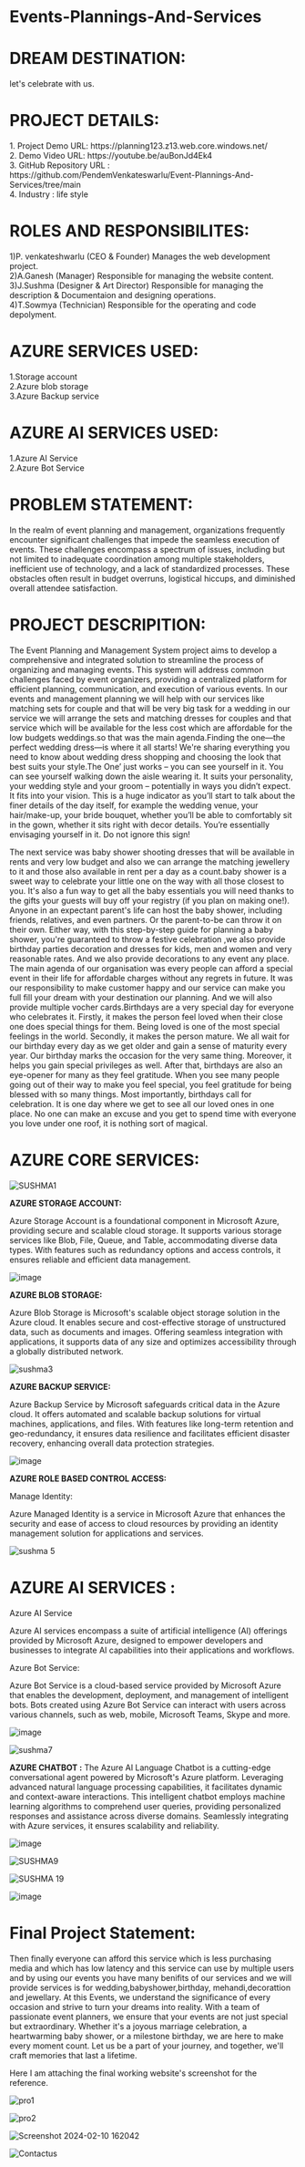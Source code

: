 # Events-Plannings-And-Services

<h1>DREAM DESTINATION:</h1>
let's celebrate with us.
<h1>PROJECT DETAILS:</h1>
1.	Project Demo URL: https://planning123.z13.web.core.windows.net/ <br>
2.	Demo Video URL: https://youtube.be/auBonJd4Ek4<br>
3.	GitHub Repository URL : https://github.com/PendemVenkateswarlu/Event-Plannings-And-Services/tree/main <br>
4.	Industry : life style<br>

<h1>ROLES AND RESPONSIBILITES:</h1>
1)P. venkateshwarlu (CEO & Founder)               
  Manages the web development project.<br>
2)A.Ganesh (Manager)                              
  Responsible for managing the website content.<br>
3)J.Sushma (Designer & Art Director)              
  Responsible for managing the description & Documentaion and designing operations.<br>
4)T.Sowmya (Technician)                           
  Responsible for the operating and code depolyment.<br>

<h1>AZURE SERVICES USED:</h1>

1.Storage account<br>
2.Azure blob storage<br>
3.Azure Backup service<br>

<h1>AZURE AI SERVICES USED:</h1>

1.Azure AI Service<br>
2.Azure Bot Service<br>

<h1>PROBLEM STATEMENT:</h1>
In the realm of event planning and management, organizations frequently encounter significant challenges that impede the seamless execution of events. These challenges encompass a spectrum of issues, including but not limited to inadequate coordination among multiple stakeholders, inefficient use of technology, and a lack of standardized processes. These obstacles often result in budget overruns, logistical hiccups, and diminished overall attendee satisfaction.

<h1>PROJECT DESCRIPITION:</h1>
The Event Planning and Management System project aims to develop a comprehensive and integrated solution to streamline the process of organizing and managing events. This system will address common challenges faced by event organizers, providing a centralized platform for efficient planning, communication, and execution of various events. In our events and management planning we will help with our services like matching sets for couple and that will be very big task for a wedding in our service we will arrange the sets and matching dresses for couples and that service which will be available for the less cost which are affordable for the low budgets weddings.so that was the main agenda.Finding the one—the perfect wedding dress—is where it all starts! We're sharing everything you need to know about wedding dress shopping and choosing the look that best suits your style.The One’ just works – you can see yourself in it. You can see yourself walking down the aisle wearing it. It suits your personality, your wedding style and your groom – potentially in ways you didn’t expect. It fits into your vision. This is a huge indicator as you’ll start to talk about the finer details of the day itself, for example the wedding venue, your hair/make-up, your bride bouquet, whether you’ll be able to comfortably sit in the gown, whether it sits right with decor details. You’re essentially envisaging yourself in it. Do not ignore this sign!
 
The next service was baby shower shooting dresses that will be available in rents and very low budget and also we can arrange the matching jewellery to it and those also available in rent per a day as a count.baby shower is a sweet way to celebrate your little one on the way with all those closest to you. It's also a fun way to get all the baby essentials you will need thanks to the gifts your guests will buy off your registry (if you plan on making one!).
Anyone in an expectant parent's life can host the baby shower, including friends, relatives, and even partners. Or the parent-to-be can throw it on their own. Either way, with this step-by-step guide for planning a baby shower, you're guaranteed to throw a festive celebration ,we also provide birthday parties decoration and dresses for kids, men and women and very reasonable rates. And we also provide decorations to any event any place. The main agenda of our organisation was every people can afford a special event in their life for affordable charges without any regrets in future. It was our responsibility to make customer happy and our service can make you full fill your dream with your destination our planning. And we will also provide multiple vocher cards.Birthdays are a very special day for everyone who celebrates it. Firstly, it makes the person feel loved when their close one does special things for them. Being loved is one of the most special feelings in the world.
Secondly, it makes the person mature. We all wait for our birthday every day as we get older and gain a sense of maturity every year. Our birthday marks the occasion for the very same thing. Moreover, it helps you gain special privileges as well.
After that, birthdays are also an eye-opener for many as they feel gratitude. When you see many people going out of their way to make you feel special, you feel gratitude for being blessed with so many things.
Most importantly, birthdays call for celebration. It is one day where we get to see all our loved ones in one place. No one can make an excuse and you get to spend time with everyone you love under one roof, it is nothing sort of magical.

<b><h1>AZURE CORE SERVICES:</h1></b>


![SUSHMA1](https://github.com/PendemVenkateswarlu/Event-Plannings-And-Services/assets/158997573/de595b2a-6578-498c-9a73-07655bee5d9f)

<b><h>AZURE STORAGE ACCOUNT:</h></b> 

Azure Storage Account is a foundational component in Microsoft Azure, providing secure and scalable cloud storage. It supports various storage services like Blob, File, Queue, and Table, accommodating diverse data types. With features such as redundancy options and access controls, it ensures reliable and efficient data management.


![image](https://github.com/PendemVenkateswarlu/Event-Plannings-And-Services/assets/158997573/75021d8d-799b-4bff-8ca2-cc7889d9e335)

<b><h>AZURE BLOB STORAGE:</h></b>

Azure Blob Storage is Microsoft's scalable object storage solution in the Azure cloud. It enables secure and cost-effective storage of unstructured data, such as documents and images. Offering seamless integration with applications, it supports data of any size and optimizes accessibility through a globally distributed network.


![sushma3](https://github.com/PendemVenkateswarlu/Event-Plannings-And-Services/assets/158997573/dbf53599-2c80-48ed-a925-a538f9b6696e)




 
 <b><h>AZURE BACKUP SERVICE:</h></b> 


 Azure Backup Service by Microsoft safeguards critical data in the Azure cloud. It offers automated and scalable backup solutions for virtual machines, applications, and files. With features like long-term retention and geo-redundancy, it ensures data resilience and facilitates efficient disaster recovery, enhancing overall data protection strategies.


  ![image](https://github.com/PendemVenkateswarlu/Event-Plannings-And-Services/assets/158997573/1c662d34-0761-4a4b-bbcc-44d06215cff3)

 <b><h>AZURE ROLE BASED CONTROL ACCESS:</h></b>
 
 Manage Identity:
 
Azure Managed Identity is a service in Microsoft Azure that enhances the security and ease of access to cloud resources by providing an identity management solution for applications and services.


 ![sushma 5](https://github.com/PendemVenkateswarlu/Event-Plannings-And-Services/assets/158997573/a6fe8f3c-b00d-4b58-92a7-70af75a89c06)



<b><h1>AZURE AI SERVICES :</h1></b>
Azure AI Service

Azure AI services encompass a suite of artificial intelligence (AI) offerings provided by Microsoft Azure, designed to empower developers and businesses to integrate AI capabilities into their applications and workflows.

Azure Bot Service:

Azure Bot Service is a cloud-based service provided by Microsoft Azure that enables the development, deployment, and management of intelligent bots. Bots created using Azure Bot Service can interact with users across various channels, such as web, mobile, Microsoft Teams, Skype and more.

 
![image](https://github.com/PendemVenkateswarlu/Event-Plannings-And-Services/assets/158997573/b67d5dff-83e7-455b-b281-92bf8cbee9c3)



![sushma7](https://github.com/PendemVenkateswarlu/Event-Plannings-And-Services/assets/158997573/b3260ee1-53bc-4093-8863-c75d90a4863c)


 
<b><h>AZURE CHATBOT :<h></b>
<h>The Azure AI Language Chatbot is a cutting-edge conversational agent powered by Microsoft's Azure platform. Leveraging advanced natural language processing capabilities, it facilitates dynamic and context-aware interactions. This intelligent chatbot employs machine learning algorithms to comprehend user queries, providing personalized responses and assistance across diverse domains. Seamlessly integrating with Azure services, it ensures scalability and reliability.</h>


![image](https://github.com/PendemVenkateswarlu/Event-Plannings-And-Services/assets/158997573/034e13ca-22fb-4d5d-a761-a03357172537)


![SUSHMA9](https://github.com/PendemVenkateswarlu/Event-Plannings-And-Services/assets/158997573/18dfc754-97ce-40c3-938c-a5ad8bc5f48b)


![SUSHMA 19](https://github.com/PendemVenkateswarlu/Event-Plannings-And-Services/assets/158997573/9e4c1cf6-39a3-47fe-a121-5de8caafc04a)


![image](https://github.com/PendemVenkateswarlu/Event-Plannings-And-Services/assets/158997573/f61dca79-f662-41a6-950d-e47747e9cdbc)


<h1>Final Project Statement:</h1>

Then finally everyone can afford this service which is less purchasing media and which has low latency and this service can use by multiple users and by using our events you have many benifits of our services and we will provide services is for wedding,babyshower,birthday, mehandi,decorattion and jewellary. At this Events, we understand the significance of every occasion and strive to turn your dreams into reality. With a team of passionate event planners, we ensure that your events are not just special but extraordinary. Whether it's a joyous marriage celebration, a heartwarming baby shower, or a milestone birthday, we are here to make every moment count. Let us be a part of your journey, and together, we'll craft memories that last a lifetime.

Here I am attaching the final working website's screenshot for the reference.

![pro1](https://github.com/PendemVenkateswarlu/Event-Plannings-And-Services/assets/158997573/990b5a41-44c8-487a-befc-f1e41dc8d37f)


![pro2](https://github.com/PendemVenkateswarlu/Event-Plannings-And-Services/assets/158997573/d53051cb-ebe4-450c-8c1b-c69e1217ceea)


![Screenshot 2024-02-10 162042](https://github.com/PendemVenkateswarlu/Event-Plannings-And-Services/assets/158997573/4add4017-5319-40e7-8025-4ff932281422)


![Contactus](https://github.com/PendemVenkateswarlu/Event-Plannings-And-Services/assets/158996841/0a57b247-7536-4074-80b8-e6d2bd493555)

